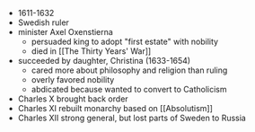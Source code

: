 - 1611-1632
- Swedish ruler
- minister Axel Oxenstierna
	- persuaded king to adopt "first estate" with nobility
	- died in [[The Thirty Years' War]]
- succeeded by daughter, Christina (1633-1654)
	- cared more about philosophy and religion than ruling
	- overly favored nobility
	- abdicated because wanted to convert to Catholicism
- Charles X brought back order
- Charles XI rebuilt monarchy based on [[Absolutism]]
- Charles XII strong general, but lost parts of Sweden to Russia